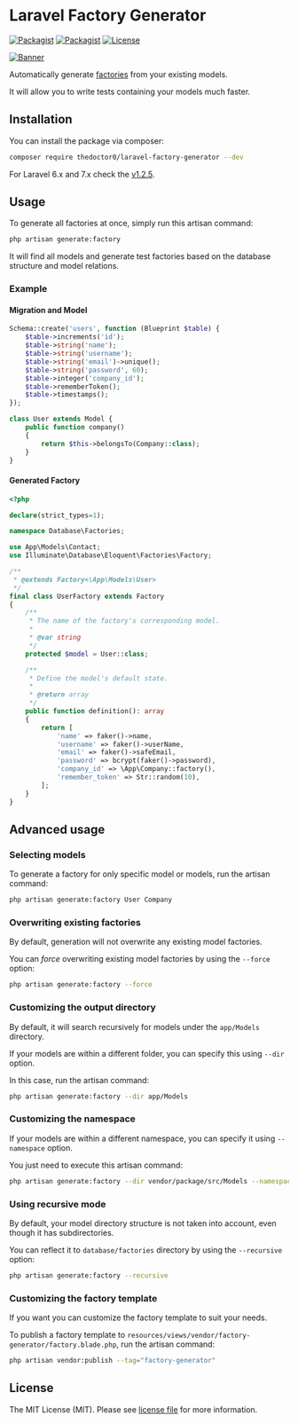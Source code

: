 # Laravel Factory Generator

[![Packagist](https://img.shields.io/packagist/v/TheDoctor0/laravel-factory-generator.svg)](https://packagist.org/packages/TheDoctor0/laravel-factory-generator)
[![Packagist](https://img.shields.io/packagist/dt/TheDoctor0/laravel-factory-generator.svg)](https://packagist.org/packages/TheDoctor0/laravel-factory-generator)
[![License](https://img.shields.io/badge/license-MIT-blue.svg)](https://github.com/TheDoctor0/laravel-factory-generator/blob/master/LICENSE.md)

[![Banner](https://banners.beyondco.de/Laravel%20Factory%20Generator.png?theme=light&packageManager=composer+require&packageName=thedoctor0%2Flaravel-factory-generator+--dev&pattern=architect&style=style_1&description=Automatically+generate+test+factories+for+all+your+models&md=1&showWatermark=1&fontSize=100px&images=https%3A%2F%2Flaravel.com%2Fimg%2Flogomark.min.svg)]()

Automatically generate [factories](https://laravel.com/docs/master/database-testing#writing-factories) from your existing models.

It will allow you to write tests containing your models much faster.

## Installation

You can install the package via composer:

```bash
composer require thedoctor0/laravel-factory-generator --dev
```

For Laravel 6.x and 7.x check the [v1.2.5](https://github.com/TheDoctor0/laravel-factory-generator/tree/laravel-7).

## Usage

To generate all factories at once, simply run this artisan command:

```bash
php artisan generate:factory
```

It will find all models and generate test factories based on the database structure and model relations.

### Example

#### Migration and Model
```php
Schema::create('users', function (Blueprint $table) {
    $table->increments('id');
    $table->string('name');
    $table->string('username');
    $table->string('email')->unique();
    $table->string('password', 60);
    $table->integer('company_id');
    $table->rememberToken();
    $table->timestamps();
});

class User extends Model {
    public function company()
    {
        return $this->belongsTo(Company::class);
    }
}
```

#### Generated Factory

```php
<?php

declare(strict_types=1);

namespace Database\Factories;

use App\Models\Contact;
use Illuminate\Database\Eloquent\Factories\Factory;

/**
 * @extends Factory<\App\Models\User>
 */
final class UserFactory extends Factory
{
    /**
     * The name of the factory's corresponding model.
     *
     * @var string
     */
    protected $model = User::class;

    /**
     * Define the model's default state.
     *
     * @return array
     */
    public function definition(): array
    {
        return [
            'name' => faker()->name,
            'username' => faker()->userName,
            'email' => faker()->safeEmail,
            'password' => bcrypt(faker()->password),
            'company_id' => \App\Company::factory(),
            'remember_token' => Str::random(10),
        ];
    }
}
```

## Advanced usage

### Selecting models

To generate a factory for only specific model or models, run the artisan command:

```bash
php artisan generate:factory User Company
```

### Overwriting existing factories

By default, generation will not overwrite any existing model factories.

You can _force_ overwriting existing model factories by using the `--force` option:

```bash
php artisan generate:factory --force
```

### Customizing the output directory

By default, it will search recursively for models under the `app/Models` directory.

If your models are within a different folder, you can specify this using `--dir` option.

In this case, run the artisan command:

```bash
php artisan generate:factory --dir app/Models
```

### Customizing the namespace

If your models are within a different namespace, you can specify it using `--namespace` option.

You just need to execute this artisan command:

```bash
php artisan generate:factory --dir vendor/package/src/Models --namespace CustomNamespace\\Models
```

### Using recursive mode

By default, your model directory structure is not taken into account, even though it has subdirectories.

You can reflect it to `database/factories` directory by using the `--recursive` option:

```bash
php artisan generate:factory --recursive
```

### Customizing the factory template

If you want you can customize the factory template to suit your needs.

To publish a factory template to `resources/views/vendor/factory-generator/factory.blade.php`, run the artisan command:

```bash
php artisan vendor:publish --tag="factory-generator"
```

## License

The MIT License (MIT). Please see [license file](LICENSE.md) for more information.
